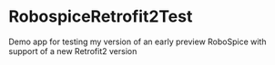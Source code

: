 # RobospiceRetrofit2Test
Demo app for testing my version of an early preview RoboSpice with support of a new Retrofit2 version
